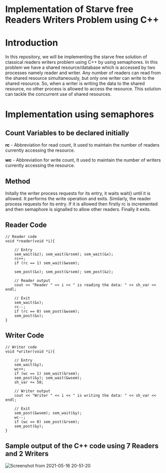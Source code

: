 # Implementation of Starve free Readers Writers Problem using C++

# Introduction
In this repository, we will be implementing the starve free solution of classical readers writers problem using C++ by using semaphores. In this problem we have a shared resource/database which is accessed by two processes namely reader and writer. Any number of readers can read from the shared resource simultaneously, but only one writer can write to the shared resource. So, when a writer is writing the data to the shared resource, no other process is allowed to access the resource. This solution can tackle the concurrent use of shared resources.

# Implementation using semaphores
## Count Variables to be declared initially
**rc** - Abbreviation for read count, It used to maintain the number of readers currently accessing the resource.

**wc** - Abbreviation for write count, It used to maintain the number of writers currently accessing the resource.

## Method
Initally the writer process requests for its entry, it waits wait() until it is allowed. It performs the write operation and exits. Similarly, the reader process requests for its entry. If it is allowed then firstly rc is incremented and then semaphore is signalled to allow other readers. Finally it exits.

## Reader Code
```
// Reader code
void *reader(void *i){

    // Entry
    sem_wait(&z); sem_wait(&rsem); sem_wait(&x);
    rc++;
    if (rc == 1) sem_wait(&wsem);

    sem_post(&x); sem_post(&rsem); sem_post(&z);

    // Reader output
    cout << "Reader " << i << " is reading the data: " << sh_var << endl;

    // Exit
    sem_wait(&x);
    rc--;
    if (rc == 0) sem_post(&wsem);
    sem_post(&x);
}

```


## Writer Code
```
// Writer code
void *writer(void *i){

    // Entry
    sem_wait(&y);
    wc++; 
    if (wc == 1) sem_wait(&rsem);
    sem_post(&y); sem_wait(&wsem);
    sh_var += 50;

    // Writer output
    cout << "Writer " << i << " is writing the data: " << sh_var << endl;

    // Exit
    sem_post(&wsem); sem_wait(&y);
    wc--;
    if (wc == 0) sem_post(&rsem);
    sem_post(&y);
}
```

## Sample output of the C++ code using 7 Readers and 2 Writers
![Screenshot from 2021-05-16 20-51-20](https://user-images.githubusercontent.com/32808381/118402881-7be03c80-b689-11eb-8912-684d753b4a92.png)

